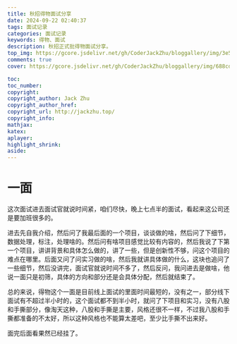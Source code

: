 ```yaml
---
title: 秋招得物面试分享
date: 2024-09-22 02:40:37
tags: 面试记录
categories: 面试记录
keywords: 得物、面试
description: 秋招正式批得物面试分享。
top_img: https://gcore.jsdelivr.net/gh/CoderJackZhu/bloggallery/img/3e5e22a30f48d04a78793025395c668b.jpeg
comments: true
cover: https://gcore.jsdelivr.net/gh/CoderJackZhu/bloggallery/img/688cdc055714245a7d322d20fb69acc3.jpeg

toc:
toc_number:
copyright:
copyright_author: Jack Zhu
copyright_author_href: 
copyright_url: http://jackzhu.top/
copyright_info: 
mathjax: 
katex: 
aplayer: 
highlight_shrink: 
aside: 
---
```


# 一面

这次面试进去面试官就说时间紧，咱们尽快，晚上七点半的面试，看起来这公司还是要加班很多的。

进去先自我介绍，然后问了我最后面的一个项目，谈谈做的啥，然后问了下细节，数据处理，标注，处理啥的。然后问有啥项目感觉比较有内容的，然后我说了下第一个项目，讲讲背景和具体怎么做的，讲了一些，但是创新性不够，问这个项目的难点在哪里。后面又问了问实习做的啥，然后我就讲具体做的什么，这块也追问了一些细节，然后没讲完，面试官就说时间不多了，然后反问，我问进去是做啥，他说一面只是初筛，具体的方向和部分还是会具体分配，然后就结束了。

总的来说，得物这个一面是目前线上面试的里面时间最短的，没有之一，部分线下面试有不超过半小时的，这个面试都不到半小时，就问了下项目和实习，没有八股和手撕部分，像淘天这种，八股和手撕是主要，风格还很不一样，不过我八股和手撕都准备的不太好，所以这种风格也不能算太差吧，至少比手撕不出来好。

面完后面看果然已经挂了。